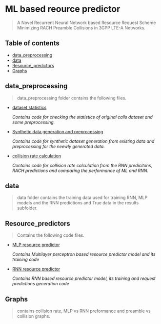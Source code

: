 # ML based reource predictor

> A Novel Recurrent Neural Network based Resource Request Scheme Minimizing RACH Preamble Collisions in 3GPP LTE-A Networks.

## Table of contents

* [data_preprocessing](https://github.com/wicky1234444/ML-based-resource-predictor/tree/master/data_preprocessing) 
* [data](https://github.com/wicky1234444/ML-based-resource-predictor/tree/master/data)
* [Resource_predictors](https://github.com/wicky1234444/ML-based-resource-predictor/tree/master/Resource_predictors)
* [Graphs](https://github.com/wicky1234444/ML-based-resource-predictor/tree/master/Graphs)

## data_preprocessing

> data_preprocessing folder contains the following files.

* [dataset statistics](<https://github.com/wicky1234444/ML-based-resource-predictor/tree/master/data_preprocessing/dataset statistics.ipynb>)

    *Contains code for checking the statistics of original calls dataset and some preprocessing.*

* [Synthetic data generation and preprocessing](<https://github.com/wicky1234444/ML-based-resource-predictor/tree/master/data_preprocessing/Synthetic data generation and preprocessing.ipynb>)

    *Contains code for synthetic dataset generation from existing data and preprocessing for the neewly generated data.*

* [collision rate calculation](<https://github.com/wicky1234444/ML-based-resource-predictor/tree/master/data_preprocessing/collision rate calculation.ipynb>)

    *Contains code for collision rate calculation from the RNN predicitons, RACH predictions and comparing the performance of ML and RNN.*

## data

> data folder contains the training data used for training RNN, MLP models and the RNN predictions and True data in the results subfolder.

## Resource_predictors

> Contains the following code files.

* [MLP resource predictor](<https://github.com/wicky1234444/ML-based-resource-predictor/tree/master/Resource_predictors/MLP resource predictor.ipynb>)

    *Contains Multilayer perceptron based resource predictor model and its training code*

* [RNN resource predictor](<https://github.com/wicky1234444/ML-based-resource-predictor/tree/master/Resource_predictors/RNN resource predictor.ipynb>)

    *Contains RNN based resource predictor model, its training and request predictions generation code*

## Graphs

> contains collision rate, MLP vs RNN preformance and preamble vs collision graphs.
